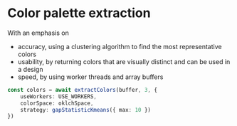# Color palette extraction

With an emphasis on 
- accuracy, using a clustering algorithm to find the most representative colors
- usability, by returning colors that are visually distinct and can be used in a design
- speed, by using worker threads and array buffers


```ts
const colors = await extractColors(buffer, 3, {
	useWorkers: USE_WORKERS,
	colorSpace: oklchSpace,
	strategy: gapStatisticKmeans({ max: 10 })
})
```